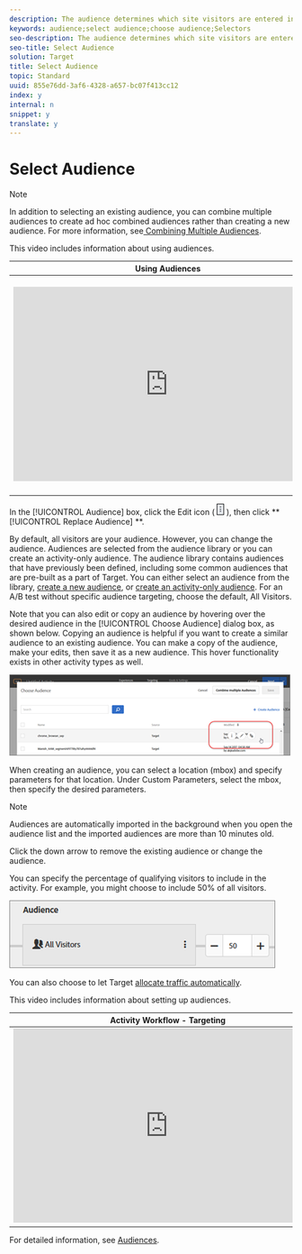 ```yaml
---
description: The audience determines which site visitors are entered into your activity.
keywords: audience;select audience;choose audience;Selectors
seo-description: The audience determines which site visitors are entered into your activity.
seo-title: Select Audience
solution: Target
title: Select Audience
topic: Standard
uuid: 855e76dd-3af6-4328-a657-bc07f413cc12
index: y
internal: n
snippet: y
translate: y
---
```


# Select Audience


>[!NOTE]
>
>In addition to selecting an existing audience, you can combine multiple audiences to create ad hoc combined audiences rather than creating a new audience. For more information, see[ Combining Multiple Audiences](../../../c_target/c_audiences/c_combining-multiple-audiences.md#concept_A7386F1EA4394BD2AB72399C225981E5). 



This video includes information about using audiences. 

<table id="table_A3A70CC0C9F54131BB9F098B4DA8C9D6"> 
 <thead> 
  <tr> 
   <th class="entry" colspan="2"> Using Audiences </th> 
   <th colname="col3" class="entry"> 6:22 </th> 
  </tr>
 </thead>
 <tbody> 
  <tr> 
   <td colspan="2"> 
    <div width="550" class="video-iframe"> 
     <iframe src="https://www.youtube.com/embed/TAMBpW9vpOI/" frameborder="0" webkitallowfullscreen="true" mozallowfullscreen="true" oallowfullscreen="true" msallowfullscreen="true" allowfullscreen="allowfullscreen" scrolling="no" width="550" height="345">https://www.youtube.com/embed/TAMBpW9vpOI/</iframe>
    </div> </td> 
   <td colname="col3"> <p> 
     <ul id="ul_FF4FEC7BC7A34461BAA54FBE18A8E63B"> 
      <li id="li_7D6D4CB2E771430F84D2B658F8611532">Explain the term "audience" </li> 
      <li id="li_61D9DDCD3AFB40E2BC55AFED5CD6C405">Explain the two ways audiences are used for optimization </li> 
      <li id="li_745F20CC95DF4BE48173991CB42EC50A">Find audiences in the Audiences List </li> 
      <li id="li_699D4D5D089A4FB7BA4C5E95337AC34A">Target an activity to an audience </li> 
      <li id="li_87E7AFFEEC9C42ABB51C279221E17A14">Use audiences for passive reporting in an activity </li> 
     </ul> </p> </td> 
  </tr> 
 </tbody> 
</table>

In the [!UICONTROL  Audience] box, click the Edit icon (  ![](../../../assets/icon_more_options.png) ), then click ** [!UICONTROL  Replace Audience] **. 

By default, all visitors are your audience. However, you can change the audience. Audiences are selected from the audience library or you can create an activity-only audience. The audience library contains audiences that have previously been defined, including some common audiences that are pre-built as a part of Target. You can either select an audience from the library, [ create a new audience](../../../c_target/c_audiences/t_create-audience.md#task_1D507519D3AD4390B507F188BD294DC1), or [ create an activity-only audience](../../../c_target/c_audiences/creating-activity-only-audience.md#concept_A6BADCF530ED4AE1852E677FEBE68483). For an A/B test without specific audience targeting, choose the default, All Visitors. 

Note that you can also edit or copy an audience by hovering over the desired audience in the [!UICONTROL  Choose Audience] dialog box, as shown below. Copying an audience is helpful if you want to create a similar audience to an existing audience. You can make a copy of the audience, make your edits, then save it as a new audience. This hover functionality exists in other activity types as well. 

![](../../../assets/audience_picker_hover.png) 

When creating an audience, you can select a location (mbox) and specify parameters for that location. Under Custom Parameters, select the mbox, then specify the desired parameters. 


>[!NOTE]
>
>Audiences are automatically imported in the background when you open the audience list and the imported audiences are more than 10 minutes old.



Click the down arrow to remove the existing audience or change the audience. 

You can specify the percentage of qualifying visitors to include in the activity. For example, you might choose to include 50% of all visitors. 

![](../../../assets/audperc.png) 

You can also choose to let Target [ allocate traffic automatically](../../../c_activities/automated_traffic_allocation.md#concept_A1407678796B4C569E94CBA8A9F7F5D4). 

This video includes information about setting up audiences. 

<table id="table_DCFB43FDA2794B0C97054C6E907AD5D9"> 
 <thead> 
  <tr> 
   <th class="entry" colspan="2"> Activity Workflow - Targeting </th> 
   <th colname="col3" class="entry"> 2:14 </th> 
  </tr>
 </thead>
 <tbody> 
  <tr> 
   <td colspan="2"> 
    <div width="550" class="video-iframe"> 
     <iframe src="https://www.youtube.com/embed/LOmBgKPeBtA/" frameborder="0" webkitallowfullscreen="true" mozallowfullscreen="true" oallowfullscreen="true" msallowfullscreen="true" allowfullscreen="allowfullscreen" scrolling="no" width="550" height="345">https://www.youtube.com/embed/LOmBgKPeBtA/</iframe>
    </div> </td> 
   <td colname="col3"> <p> 
     <ul id="ul_4541DFF59E2A44788839B0EDEFC985AC"> 
      <li id="li_ADAEEAC4A85F42599FA4D4111B68C498">Assign an audience to your activity </li> 
      <li id="li_B0FFB33A346243089DFB41618F4F0D1C">Throttle traffic up or down </li> 
      <li id="li_CC325839811844A097187835B22000A9">Select your traffic allocation method </li> 
      <li id="li_EEE7ADB8CB09442C8D21C5EA1598C206">allocate traffic between different experiences </li> 
     </ul> </p> </td> 
  </tr> 
 </tbody> 
</table>

For detailed information, see [ Audiences](../../../c_target/c_audiences.md#concept_65BE870D290E412D8BBF557EEA67C271). 
